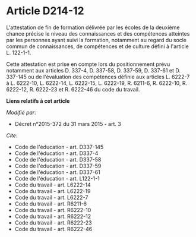 # Article D214-12

L'attestation de fin de formation délivrée par les écoles de la deuxième chance précise le niveau des connaissances et des
compétences atteintes par les personnes ayant suivi la formation, notamment au regard du      socle commun de connaissances,
de compétences et de culture défini à l'article L. 122-1-1. 

Cette attestation est prise en compte lors du positionnement prévu notamment aux articles D. 337-4, 
D. 337-58, D. 337-59, D. 337-61 et D. 337-145 ou de l'évaluation des compétences définie aux articles L. 6222-7 à L. 6222-10,
L. 6222-14, L. 6222-15, L. 6222-19, R. 6211-6, R. 6222-10, R. 6222-12, R. 6222-23 et R. 6222-46 du code du travail.

**Liens relatifs à cet article**

_Modifié par_:

  - Décret n°2015-372 du 31 mars 2015 - art. 3

_Cite_:

  - Code de l'éducation - art. D337-145
  - Code de l'éducation - art. D337-4
  - Code de l'éducation - art. D337-58
  - Code de l'éducation - art. D337-59
  - Code de l'éducation - art. D337-61
  - Code de l'éducation - art. L122-1-1
  - Code du travail - art. L6222-14
  - Code du travail - art. L6222-19
  - Code du travail - art. L6222-7
  - Code du travail - art. R6211-6
  - Code du travail - art. R6222-10
  - Code du travail - art. R6222-12
  - Code du travail - art. R6222-23
  - Code du travail - art. R6222-46
